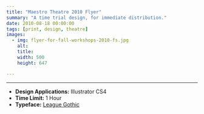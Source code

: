 ```yaml
---
title: "Maestro Theatre 2010 Flyer"
summary: "A time trial design, for immediate distribution."
date: 2010-08-18 00:00:00
tags: [print, design, theatre]
images:
  - img: flyer-for-fall-workshops-2010-fs.jpg
    alt: 
    title: 
    width: 500
    height: 647

---
```




---

*   **Design Applications:** Illustrator CS4
*   **Time Limit:** 1 Hour
*   **Typeface:** [League Gothic](http://www.theleagueofmoveabletype.com/fonts/7-league-gothic)
